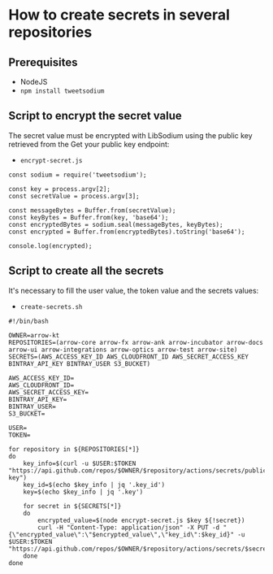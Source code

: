# How to create secrets in several repositories

## Prerequisites

* NodeJS
* `npm install tweetsodium`

## Script to encrypt the secret value

The secret value must be encrypted with LibSodium using the public key retrieved from the Get your public key endpoint:

* `encrypt-secret.js`
```
const sodium = require('tweetsodium');

const key = process.argv[2];
const secretValue = process.argv[3];

const messageBytes = Buffer.from(secretValue);
const keyBytes = Buffer.from(key, 'base64');
const encryptedBytes = sodium.seal(messageBytes, keyBytes);
const encrypted = Buffer.from(encryptedBytes).toString('base64');

console.log(encrypted);
```

## Script to create all the secrets

It's necessary to fill the user value, the token value and the secrets values:

* `create-secrets.sh`
```
#!/bin/bash

OWNER=arrow-kt
REPOSITORIES=(arrow-core arrow-fx arrow-ank arrow-incubator arrow-docs arrow-ui arrow-integrations arrow-optics arrow-test arrow-site)
SECRETS=(AWS_ACCESS_KEY_ID AWS_CLOUDFRONT_ID AWS_SECRET_ACCESS_KEY BINTRAY_API_KEY BINTRAY_USER S3_BUCKET)

AWS_ACCESS_KEY_ID=
AWS_CLOUDFRONT_ID=
AWS_SECRET_ACCESS_KEY=
BINTRAY_API_KEY=
BINTRAY_USER=
S3_BUCKET=

USER=
TOKEN=

for repository in ${REPOSITORIES[*]}
do
    key_info=$(curl -u $USER:$TOKEN "https://api.github.com/repos/$OWNER/$repository/actions/secrets/public-key")
    key_id=$(echo $key_info | jq '.key_id')
    key=$(echo $key_info | jq '.key')
    
    for secret in ${SECRETS[*]}
    do
        encrypted_value=$(node encrypt-secret.js $key ${!secret})
        curl -H "Content-Type: application/json" -X PUT -d "{\"encrypted_value\":\"$encrypted_value\",\"key_id\":$key_id}" -u $USER:$TOKEN "https://api.github.com/repos/$OWNER/$repository/actions/secrets/$secret"
    done
done
```
